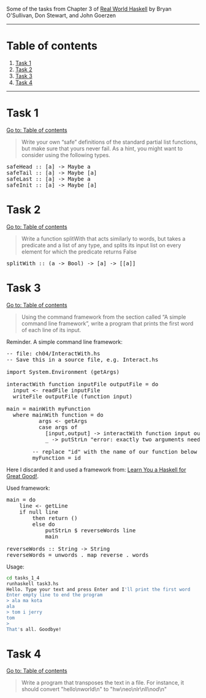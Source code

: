 Some of the tasks from Chapter 3 of [Real World Haskell](http://book.realworldhaskell.org/read/) by Bryan O'Sullivan, Don Stewart, and John Goerzen

---

# Table of contents

1. [Task 1](#task-1)
2. [Task 2](#task-2)
3. [Task 3](#task-3)
4. [Task 4](#task-4)

---

# Task 1

[Go to: Table of contents](#table-of-contents)

> Write your own “safe” definitions of the standard partial list functions, but make sure that yours never fail. As a hint, you might want to consider using the following types.

<pre>
safeHead :: [a] -> Maybe a
safeTail :: [a] -> Maybe [a]
safeLast :: [a] -> Maybe a
safeInit :: [a] -> Maybe [a]
</pre>

# Task 2

[Go to: Table of contents](#table-of-contents)

> Write a function splitWith that acts similarly to words, but takes a predicate and a list of any type, and splits its input list on every element for which the predicate returns False

<pre>
splitWith :: (a -> Bool) -> [a] -> [[a]]
</pre>

# Task 3

[Go to: Table of contents](#table-of-contents)

> Using the command framework from the section called “A simple command line framework”, write a program that prints the first word of each line of its input.

Reminder. A simple command line framework:

<pre>
-- file: ch04/InteractWith.hs
-- Save this in a source file, e.g. Interact.hs

import System.Environment (getArgs)

interactWith function inputFile outputFile = do
  input <- readFile inputFile
  writeFile outputFile (function input)

main = mainWith myFunction
  where mainWith function = do
          args <- getArgs
          case args of
            [input,output] -> interactWith function input output
            _ -> putStrLn "error: exactly two arguments needed"

        -- replace "id" with the name of our function below
        myFunction = id
</pre>

Here I discarded it and used a framework from: [Learn You a Haskell for Great Good!](http://learnyouahaskell.com/input-and-output#files-and-streams).

Used framework:

<pre>
main = do
    line <- getLine
    if null line
        then return ()
        else do
            putStrLn $ reverseWords line
            main

reverseWords :: String -> String
reverseWords = unwords . map reverse . words
</pre>

Usage:

```bash
cd tasks_1_4
runhaskell task3.hs
Hello. Type your text and press Enter and I'll print the first word
Enter empty line to end the program
> ala ma kota
ala
> tom i jerry
tom
>
That's all. Goodbye!
```

# Task 4

[Go to: Table of contents](#table-of-contents)

> Write a program that transposes the text in a file. For instance, it should convert "hello\nworld\n" to "hw\neo\nlr\nll\nod\n"
